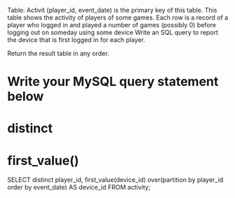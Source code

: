 Table: Activit
(player_id, event_date) is the primary key of this table.
This table shows the activity of players of some games.
Each row is a record of a player who logged in and played a number of games (possibly 0) before logging out on someday using some device
Write an SQL query to report the device that is first logged in for each player.

Return the result table in any order.

# Write your MySQL query statement below
# distinct
# first_value()
SELECT
    distinct player_id,
    first_value(device_id) over(partition by player_id order by event_date) AS device_id
FROM
    activity; 
